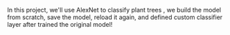 In this project, we'll use AlexNet to classify plant trees , we build the model from scratch, save the model, reload it again, and defined 
custom classifier layer after trained the original model!

